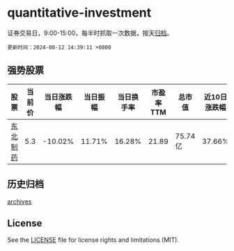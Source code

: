 # quantitative-investment

证券交易日，9:00-15:00，每半时抓取一次数据，按天[归档](archives)。

`更新时间：2024-08-12 14:39:11 +0800`

## 强势股票

|股票|当前价|当日涨跌幅|当日振幅|当日换手率|市盈率TTM|总市值|近10日涨跌幅|
|----|----|----|----|----|----|----|----|
|[东北制药](https://xueqiu.com/S/SZ000597)|5.3|-10.02%|11.71%|16.28%|21.89|75.74亿|37.66%|

## 历史归档

[archives](archives)

## License

See the [LICENSE](LICENSE) file for license rights and limitations (MIT).